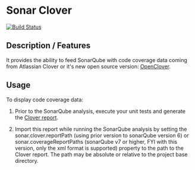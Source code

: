 Sonar Clover 
===========
[![Build Status](https://travis-ci.org/sfeir-open-source/sonar-clover.svg?branch=master)](https://travis-ci.org/sfeir-open-source/sonar-clover)

## Description / Features
It provides the ability to feed SonarQube with code coverage data coming from Atlassian Clover or it's new open source version: [OpenClover](http://openclover.org/).

## Usage
To display code coverage data:

1. Prior to the SonarQube analysis, execute your unit tests and generate the [Clover report](http://openclover.org/doc/manual/latest/maven--quick-start-guide.html).

1. Import this report while running the SonarQube analysis by setting the sonar.clover.reportPath (using prior version to sonarQube version 6)
 or sonar.coverageReportPaths (sonarQube v7 or higher, FYI with this version, only the xml format is supported) property to the path to the Clover report. 
The path may be absolute or relative to the project base directory.

## 
